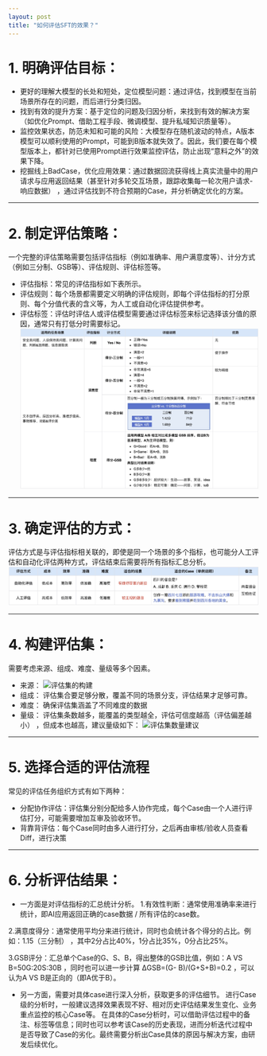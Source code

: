 ```yaml
---
layout: post
title: "如何评估SFT的效果？"
---
```


# 1. 明确评估目标：
- 更好的理解大模型的长处和短处，定位模型问题：通过评估，找到模型在当前场景所存在的问题，而后进行分类归因。
- 找到有效的提升方案：基于定位的问题及归因分析，来找到有效的解决方案（如优化Prompt、借助工程手段、微调模型、提升私域知识质量等）。
- 监控效果状态，防范未知和可能的风险：大模型存在随机波动的特点，A版本模型可以顺利使用的Prompt，可能到B版本就失效了。因此，我们要在每个模型版本上，都针对已使用Prompt进行效果监控评估，防止出现“意料之外”的效果下降。
- 挖掘线上BadCase，优化应用效果：通过数据回流获得线上真实流量中的用户请求与应用返回结果（甚至针对多轮交互场景，跟踪收集每一轮次用户请求-响应数据） ，通过评估找到不符合预期的Case，并分析确定优化的方案。

---

# 2. 制定评估策略：
一个完整的评估策略需要包括评估指标（例如准确率、用户满意度等）、计分方式（例如三分制、GSB等）、评估规则、评估标签等。

- 评估指标：常见的评估指标如下表所示。
- 评估规则：每个场景都需要定义明确的评估规则，即每个评估指标的打分原则、每个分值代表的含义等，为人工或自动化评估提供参考。
- 评估标签：评估时评估人或评估模型需要通过评估标签来标记选择该分值的原因，通常只有打低分时需要标记。
![评估策略](/images/打分.jpg)

---

# 3. 确定评估的方式：
评估方式是与评估指标相关联的，即使是同一个场景的多个指标，也可能分人工评估和自动化评估两种方式，评估结束后需要将所有指标汇总分析。
![评估方式](/images/评估方式.jpg)

---

# 4. 构建评估集：
需要考虑来源、组成、难度、量级等多个因素。
- 来源：
![评估集的构建](/images/评估集的构建.jpg)
- 组成：
评估集合要足够分散，覆盖不同的场景分支，评估结果才足够可靠。
- 难度：
确保评估集涵盖了不同难度的数据
- 量级：
评估集条数越多，能覆盖的类型越全，评估可信度越高（评估偏差越小） ，但成本也越高，建议量级如下：
![评估集数量建议](/images/评估集数量建议.jpg)

---

# 5. 选择合适的评估流程
常见的评估任务组织方式有如下两种：
- 分配协作评估：评估集分别分配给多人协作完成，每个Case由一个人进行评估打分，可能需要增加互审及验收环节。
- 背靠背评估：每个Case同时由多人进行打分，之后再由审核/验收人员查看Diff，进行决策

---

# 6. 分析评估结果：
- 一方面是对评估指标的汇总统计分析。
1.有效性判断：通常使用准确率来进行统计，即AI应用返回正确的case数据 / 所有评估的case数。

2.满意度得分：通常使用平均分来进行统计，同时也会统计各个得分的占比。例如：1.15（三分制） ，其中2分占比40%，1分占比35%，0分占比25%。

3.GSB评分：汇总单个Case的G、S、B，得出整体的GSB比值，例如：A VS B=50G:20S:30B ，同时也可以进一步计算 ΔGSB=(G-
B)/(G+S+B)=0.2 ，可以认为A VS B是正向的（即A优于B）。

- 另一方面，需要对具体case进行深入分析，获取更多的评估细节。
进行Case级的分析时，一般建议选择效果表现不好、相对历史评估结果发生变化、业务重点监控的核心Case等。
在具体的Case分析时，可以借助评估过程中的备注、标签等信息；同时也可以参考该Case的历史表现，进而分析迭代过程中是否导致了Case的劣化。最终需要分析出Case具体的原因与解决方案，由研发后续优化。



